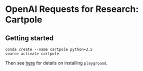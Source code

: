 # OpenAI Requests for Research: Cartpole

## Getting started

```shell
conda create --name cartpole python=3.5
source activate cartpole
```

Then see [here](https://github.com/paulhendricks/playground) for details on installing `playground`.
